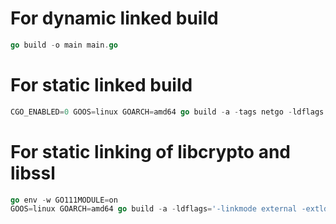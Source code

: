 # For dynamic linked build
```go
go build -o main main.go
```

# For static linked build
```go
CGO_ENABLED=0 GOOS=linux GOARCH=amd64 go build -a -tags netgo -ldflags '-w -extldflags "-static"' -o main main.go
```

# For static linking of libcrypto and libssl
```go
go env -w GO111MODULE=on
GOOS=linux GOARCH=amd64 go build -a -ldflags='-linkmode external -extldflags "-ldl -static"' -o main main.go
```
